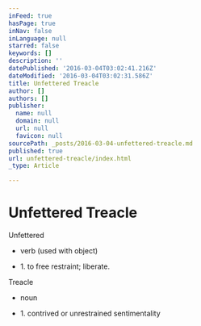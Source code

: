 ```yaml
---
inFeed: true
hasPage: true
inNav: false
inLanguage: null
starred: false
keywords: []
description: ''
datePublished: '2016-03-04T03:02:41.216Z'
dateModified: '2016-03-04T03:02:31.586Z'
title: Unfettered Treacle
author: []
authors: []
publisher:
  name: null
  domain: null
  url: null
  favicon: null
sourcePath: _posts/2016-03-04-unfettered-treacle.md
published: true
url: unfettered-treacle/index.html
_type: Article

---
```

# Unfettered Treacle

Unfettered 

* verb (used
with object)

* 1\. to free
restraint; liberate.

Treacle

* noun

* 1\. contrived
or unrestrained sentimentality